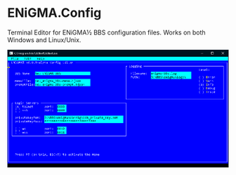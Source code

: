 # ENiGMA.Config
Terminal Editor for ENiGMA½ BBS configuration files. Works on both Windows and Linux/Unix.

![EENiGMAConfig](screen.png "ENiGMA.Config")